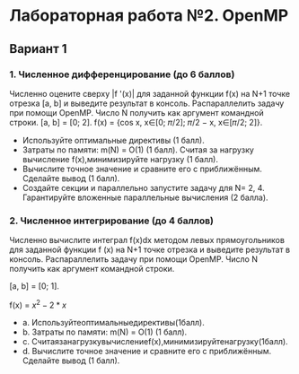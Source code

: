 # Лабораторная работа №2.  OpenMP

## Вариант 1

### 1. Численное дифференцирование (до 6 баллов)

Численно оцените сверху |f '(x)| для заданной функции f(x) на N+1 точке отрезка [a, b] и выведите результат в консоль. Распараллелить задачу при помощи OpenMP. Число N получить как аргумент командной строки.
[a, b] = [0; 2]. f(x) = {cos x, x∈[0; 𝜋/2]; 𝜋/2 − x, x∈[𝜋/2; 2]}.

- Используйте оптимальные директивы (1 балл).
- Затраты по памяти: m(N) = O(1) (1 балл). Считая за нагрузку вычисление f(x),минимизируйте нагрузку (1 балл).
- Вычислите точное значение и сравните его с приближённым. Сделайте вывод (1 балл).
- Создайте секции и параллельно запустите задачу для N= 2, 4. Гарантируйте вложенные параллельные вычисления (2 балла).

### 2. Численное интегрирование (до 4 баллов)

Численно вычислите интеграл f(x)dx методом левых прямоугольников для заданной функции f (x) на N+1 точке отрезка и выведите результат в консоль. Распараллелить задачу при помощи OpenMP. Число N получить как аргумент командной строки.

[a, b] = [0; 1]. 

f(x) = $x^2 −2*x$

- a. Используйтеоптимальныедирективы(1балл).
- b. Затраты по памяти: m(N) = O(1) (1 балл).
- c. Считаязанагрузкувычислениеf(x),минимизируйтенагрузку(1балл).
- d. Вычислите точное значение и сравните его с приближённым. Сделайте вывод (1 балл).
